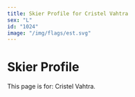 ```yaml
---
title: Skier Profile for Cristel Vahtra
sex: "L"
id: "1024"
image: "/img/flags/est.svg" 
---
```


# Skier Profile

This page is for: Cristel Vahtra.
    